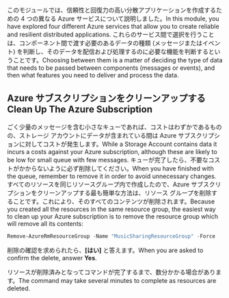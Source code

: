 <span data-ttu-id="2234b-101">このモジュールでは、信頼性と回復力の高い分散アプリケーションを作成するための 4 つの異なる Azure サービスについて説明しました。</span><span class="sxs-lookup"><span data-stu-id="2234b-101">In this module, you have explored four different Azure services that allow you to create reliable and resilient distributed applications.</span></span> <span data-ttu-id="2234b-102">これらのサービス間で選択を行うことは、コンポーネント間で渡す必要のあるデータの種類 (メッセージまたはイベント) を判断し、そのデータを配信および処理するのに必要な機能を判断するということです。</span><span class="sxs-lookup"><span data-stu-id="2234b-102">Choosing between them is a matter of deciding the type of data that needs to be passed between components (messages or events), and then what features you need to deliver and process the data.</span></span>

## <a name="clean-up-the-azure-subscription"></a><span data-ttu-id="2234b-103">Azure サブスクリプションをクリーンアップする</span><span class="sxs-lookup"><span data-stu-id="2234b-103">Clean Up The Azure Subscription</span></span>

<span data-ttu-id="2234b-104">ごく少量のメッセージを含む小さなキューであれば、コストはわずかであるものの、ストレージ アカウントにデータが含まれている間は Azure サブスクリプションに対してコストが発生します。</span><span class="sxs-lookup"><span data-stu-id="2234b-104">While a Storage Account contains data it incurs a costs against your Azure subscription, although these are likely to be low for small queue with few messages.</span></span> <span data-ttu-id="2234b-105">キューが完了したら、不要なコストがかからないように必ず削除してください。</span><span class="sxs-lookup"><span data-stu-id="2234b-105">When you have finished with the queue, remember to remove it in order to avoid unnecessary changes.</span></span> <span data-ttu-id="2234b-106">すべてのリソースを同じリソースグループ内で作成したので、Azure サブスクリプションをクリーンアップする最も簡単な方法は、リソース グループを削除することです。これにより、そのすべてのコンテンツが削除されます。</span><span class="sxs-lookup"><span data-stu-id="2234b-106">Because you created all the resources in the same resource group, the easiest way to clean up your Azure subscription is to remove the resource group which will remove all its contents:</span></span>

```powershell
Remove-AzureRmResourceGroup -Name "MusicSharingResourceGroup" -Force
```

<span data-ttu-id="2234b-107">削除の確認を求められたら、**[はい]** と答えます。</span><span class="sxs-lookup"><span data-stu-id="2234b-107">When you are asked to confirm the delete, answer **Yes**.</span></span>

<span data-ttu-id="2234b-108">リソースが削除済みとなってコマンドが完了するまで、数分かかる場合があります。</span><span class="sxs-lookup"><span data-stu-id="2234b-108">The command may take several minutes to complete as resources are deleted.</span></span>
